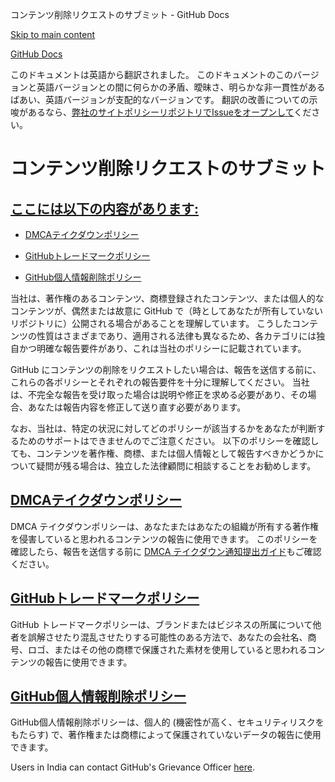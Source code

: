 コンテンツ削除リクエストのサブミット - GitHub Docs

[Skip to main content](#main-content)

[](/ja)[GitHub Docs](/ja)

このドキュメントは英語から翻訳されました。 このドキュメントのこのバージョンと英語バージョンとの間に何らかの矛盾、曖昧さ、明らかな非一貫性があるばあい、英語バージョンが支配的なバージョンです。 翻訳の改善についての示唆があるなら、[弊社のサイトポリシーリポジトリでIssueをオープンして](https://github.com/github/site-policy/issues)ください。

コンテンツ削除リクエストのサブミット
==========

[ここには以下の内容があります:](/github/site-policy/submitting-content-removal-requests#in-this-article)
----------

* [](#dmca-takedown-policy)[DMCAテイクダウンポリシー](/ja/articles/dmca-takedown-policy)

* [](#github-trademark-policy)[GitHubトレードマークポリシー](/ja/articles/github-trademark-policy)

* [](#github-private-information-removal-policy)[GitHub個人情報削除ポリシー](/ja/github/site-policy/github-private-information-removal-policy)

当社は、著作権のあるコンテンツ、商標登録されたコンテンツ、または個人的なコンテンツが、偶然または故意に GitHub で（時としてあなたが所有していないリポジトリに）公開される場合があることを理解しています。 こうしたコンテンツの性質はさまざまであり、適用される法律も異なるため、各カテゴリには独自かつ明確な報告要件があり、これは当社のポリシーに記載されています。

GitHub にコンテンツの削除をリクエストしたい場合は、報告を送信する前に、これらの各ポリシーとそれぞれの報告要件を十分に理解してください。 当社は、不完全な報告を受け取った場合は説明や修正を求める必要があり、その場合、あなたは報告内容を修正して送り直す必要があります。

なお、当社は、特定の状況に対してどのポリシーが該当するかをあなたが判断するためのサポートはできませんのでご注意ください。 以下のポリシーを確認しても、コンテンツを著作権、商標、または個人情報として報告すべきかどうかについて疑問が残る場合は、独立した法律顧問に相談することをお勧めします。

[](#dmca-takedown-policy)[DMCAテイクダウンポリシー](/ja/articles/dmca-takedown-policy)
----------

DMCA テイクダウンポリシーは、あなたまたはあなたの組織が所有する著作権を侵害していると思われるコンテンツの報告に使用できます。 このポリシーを確認したら、報告を送信する前に [DMCA テイクダウン通知提出ガイド](/ja/articles/guide-to-submitting-a-dmca-takedown-notice)もご確認ください。

[](#github-trademark-policy)[GitHubトレードマークポリシー](/ja/articles/github-trademark-policy)
----------

GitHub トレードマークポリシーは、ブランドまたはビジネスの所属について他者を誤解させたり混乱させたりする可能性のある方法で、あなたの会社名、商号、ロゴ、またはその他の商標で保護された素材を使用していると思われるコンテンツの報告に使用できます。

[](#github-private-information-removal-policy)[GitHub個人情報削除ポリシー](/ja/github/site-policy/github-private-information-removal-policy)
----------

GitHub個人情報削除ポリシーは、個人的 (機密性が高く、セキュリティリスクをもたらす) で、著作権または商標によって保護されていないデータの報告に使用できます。

Users in India can contact GitHub's Grievance Officer [here](https://support.github.com/contact/india-grievance-officer).
